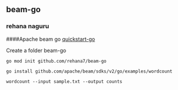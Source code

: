 ## beam-go
### rehana naguru

####Apache beam go
[quickstart-go](https://beam.apache.org/get-started/quickstart-go/) 

Create a folder beam-go
```
go mod init github.com/rehana7/beam-go  
```
```
go install github.com/apache/beam/sdks/v2/go/examples/wordcount
```
```
wordcount --input sample.txt --output counts
```

